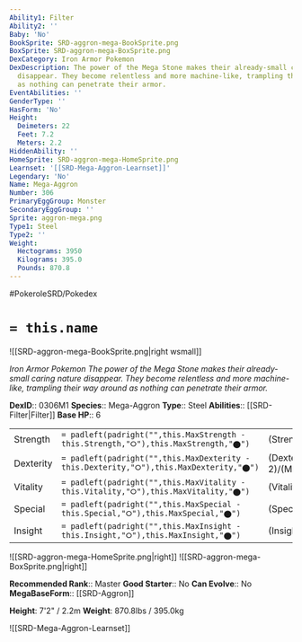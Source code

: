 ```yaml
---
Ability1: Filter
Ability2: ''
Baby: 'No'
BookSprite: SRD-aggron-mega-BookSprite.png
BoxSprite: SRD-aggron-mega-BoxSprite.png
DexCategory: Iron Armor Pokemon
DexDescription: The power of the Mega Stone makes their already-small caring nature
  disappear. They become relentless and more machine-like, trampling their way around
  as nothing can penetrate their armor.
EventAbilities: ''
GenderType: ''
HasForm: 'No'
Height:
  Deimeters: 22
  Feet: 7.2
  Meters: 2.2
HiddenAbility: ''
HomeSprite: SRD-aggron-mega-HomeSprite.png
Learnset: '[[SRD-Mega-Aggron-Learnset]]'
Legendary: 'No'
Name: Mega-Aggron
Number: 306
PrimaryEggGroup: Monster
SecondaryEggGroup: ''
Sprite: aggron-mega.png
Type1: Steel
Type2: ''
Weight:
  Hectograms: 3950
  Kilograms: 395.0
  Pounds: 870.8
---
```


#PokeroleSRD/Pokedex

# `= this.name`

![[SRD-aggron-mega-BookSprite.png|right wsmall]]

*Iron Armor Pokemon*
*The power of the Mega Stone makes their already-small caring nature disappear. They become relentless and more machine-like, trampling their way around as nothing can penetrate their armor.*

**DexID**:: 0306M1
**Species**:: Mega-Aggron
**Type**:: Steel
**Abilities**:: [[SRD-Filter|Filter]]
**Base HP**:: 6

|           |                                                                                        |                                          |
| --------- | -------------------------------------------------------------------------------------- | ---------------------------------------- |
| Strength  | `= padleft(padright("",this.MaxStrength - this.Strength,"⭘"),this.MaxStrength,"⬤")`    | (Strength::3)/(MaxStrength::7)   |
| Dexterity | `= padleft(padright("",this.MaxDexterity - this.Dexterity,"⭘"),this.MaxDexterity,"⬤")` | (Dexterity:: 2)/(MaxDexterity::4) |
| Vitality  | `= padleft(padright("",this.MaxVitality - this.Vitality,"⭘"),this.MaxVitality,"⬤")`    | (Vitality::5)/(MaxVitality::11)   |
| Special   | `= padleft(padright("",this.MaxSpecial - this.Special,"⭘"),this.MaxSpecial,"⬤")`       | (Special::2)/(MaxSpecial::4)     |
| Insight   | `= padleft(padright("",this.MaxInsight - this.Insight,"⭘"),this.MaxInsight,"⬤")`       | (Insight::2)/(MaxInsight::5)     |

![[SRD-aggron-mega-HomeSprite.png|right]]
![[SRD-aggron-mega-BoxSprite.png|right]]

**Recommended Rank**:: Master
**Good Starter**:: No
**Can Evolve**:: No
**MegaBaseForm**:: [[SRD-Aggron]]

**Height**: 7'2" / 2.2m
**Weight**: 870.8lbs / 395.0kg

![[SRD-Mega-Aggron-Learnset]]
